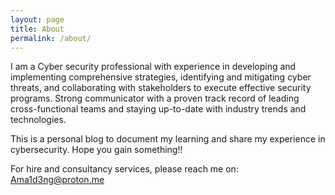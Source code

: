 ```yaml
---
layout: page
title: About
permalink: /about/
---
```


I am a Cyber security professional with experience in developing and implementing comprehensive strategies, identifying and mitigating cyber threats, and collaborating with stakeholders to execute effective security programs. Strong communicator with a proven track record of leading cross-functional teams and staying up-to-date with industry trends and technologies.

This is a personal blog to document my learning and share my experience in cybersecurity. Hope you gain something!!

For hire and consultancy services, please reach me on: Ama1d3ng@proton.me